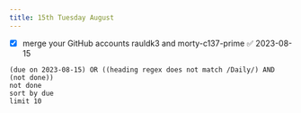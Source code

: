 ```yaml
---
title: 15th Tuesday August
---
```

- [x] merge your GitHub accounts rauldk3 and morty-c137-prime ✅ 2023-08-15
```tasks
(due on 2023-08-15) OR ((heading regex does not match /Daily/) AND (not done))
not done
sort by due
limit 10
```